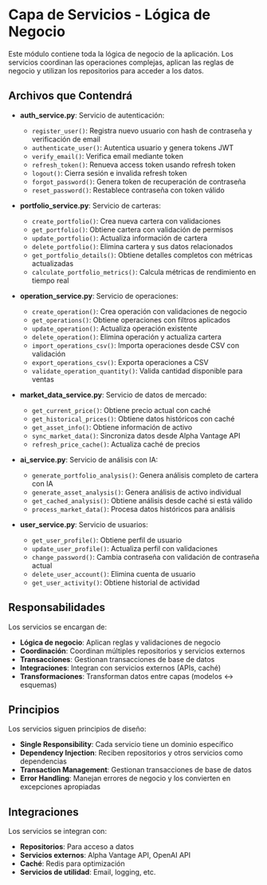 # Capa de Servicios - Lógica de Negocio

Este módulo contiene toda la lógica de negocio de la aplicación. Los servicios coordinan las operaciones complejas, aplican las reglas de negocio y utilizan los repositorios para acceder a los datos.

## Archivos que Contendrá

- **auth_service.py**: Servicio de autenticación:
  - `register_user()`: Registra nuevo usuario con hash de contraseña y verificación de email
  - `authenticate_user()`: Autentica usuario y genera tokens JWT
  - `verify_email()`: Verifica email mediante token
  - `refresh_token()`: Renueva access token usando refresh token
  - `logout()`: Cierra sesión e invalida refresh token
  - `forgot_password()`: Genera token de recuperación de contraseña
  - `reset_password()`: Restablece contraseña con token válido

- **portfolio_service.py**: Servicio de carteras:
  - `create_portfolio()`: Crea nueva cartera con validaciones
  - `get_portfolio()`: Obtiene cartera con validación de permisos
  - `update_portfolio()`: Actualiza información de cartera
  - `delete_portfolio()`: Elimina cartera y sus datos relacionados
  - `get_portfolio_details()`: Obtiene detalles completos con métricas actualizadas
  - `calculate_portfolio_metrics()`: Calcula métricas de rendimiento en tiempo real

- **operation_service.py**: Servicio de operaciones:
  - `create_operation()`: Crea operación con validaciones de negocio
  - `get_operations()`: Obtiene operaciones con filtros aplicados
  - `update_operation()`: Actualiza operación existente
  - `delete_operation()`: Elimina operación y actualiza cartera
  - `import_operations_csv()`: Importa operaciones desde CSV con validación
  - `export_operations_csv()`: Exporta operaciones a CSV
  - `validate_operation_quantity()`: Valida cantidad disponible para ventas

- **market_data_service.py**: Servicio de datos de mercado:
  - `get_current_price()`: Obtiene precio actual con caché
  - `get_historical_prices()`: Obtiene datos históricos con caché
  - `get_asset_info()`: Obtiene información de activo
  - `sync_market_data()`: Sincroniza datos desde Alpha Vantage API
  - `refresh_price_cache()`: Actualiza caché de precios

- **ai_service.py**: Servicio de análisis con IA:
  - `generate_portfolio_analysis()`: Genera análisis completo de cartera con IA
  - `generate_asset_analysis()`: Genera análisis de activo individual
  - `get_cached_analysis()`: Obtiene análisis desde caché si está válido
  - `process_market_data()`: Procesa datos históricos para análisis

- **user_service.py**: Servicio de usuarios:
  - `get_user_profile()`: Obtiene perfil de usuario
  - `update_user_profile()`: Actualiza perfil con validaciones
  - `change_password()`: Cambia contraseña con validación de contraseña actual
  - `delete_user_account()`: Elimina cuenta de usuario
  - `get_user_activity()`: Obtiene historial de actividad

## Responsabilidades

Los servicios se encargan de:

- **Lógica de negocio**: Aplican reglas y validaciones de negocio
- **Coordinación**: Coordinan múltiples repositorios y servicios externos
- **Transacciones**: Gestionan transacciones de base de datos
- **Integraciones**: Integran con servicios externos (APIs, caché)
- **Transformaciones**: Transforman datos entre capas (modelos ↔ esquemas)

## Principios

Los servicios siguen principios de diseño:

- **Single Responsibility**: Cada servicio tiene un dominio específico
- **Dependency Injection**: Reciben repositorios y otros servicios como dependencias
- **Transaction Management**: Gestionan transacciones de base de datos
- **Error Handling**: Manejan errores de negocio y los convierten en excepciones apropiadas

## Integraciones

Los servicios se integran con:

- **Repositorios**: Para acceso a datos
- **Servicios externos**: Alpha Vantage API, OpenAI API
- **Caché**: Redis para optimización
- **Servicios de utilidad**: Email, logging, etc.

